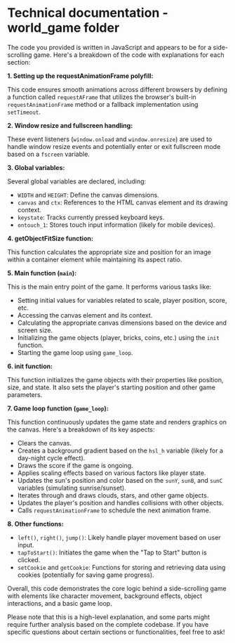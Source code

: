 # Technical documentation - world_game folder


The code you provided is written in JavaScript and appears to be for a side-scrolling game. Here's a breakdown of the code with explanations for each section:

**1. Setting up the requestAnimationFrame polyfill:**

This code ensures smooth animations across different browsers by defining a function called `requestAFrame` that utilizes the browser's built-in `requestAnimationFrame` method or a fallback implementation using `setTimeout`.

**2. Window resize and fullscreen handling:**

These event listeners (`window.onload` and `window.onresize`) are used to handle window resize events and potentially enter or exit fullscreen mode based on a `fscreen` variable.

**3. Global variables:**

Several global variables are declared, including:

- `WIDTH` and `HEIGHT`: Define the canvas dimensions.
- `canvas` and `ctx`: References to the HTML canvas element and its drawing context.
- `keystate`: Tracks currently pressed keyboard keys.
- `ontouch_1`: Stores touch input information (likely for mobile devices).

**4. getObjectFitSize function:**

This function calculates the appropriate size and position for an image within a container element while maintaining its aspect ratio.

**5. Main function (`main`):**

This is the main entry point of the game. It performs various tasks like:

- Setting initial values for variables related to scale, player position, score, etc.
- Accessing the canvas element and its context.
- Calculating the appropriate canvas dimensions based on the device and screen size.
- Initializing the game objects (player, bricks, coins, etc.) using the `init` function.
- Starting the game loop using `game_loop`.

**6. init function:**

This function initializes the game objects with their properties like position, size, and state. It also sets the player's starting position and other game parameters.

**7. Game loop function (`game_loop`):**

This function continuously updates the game state and renders graphics on the canvas. Here's a breakdown of its key aspects:

- Clears the canvas.
- Creates a background gradient based on the `hsl_h` variable (likely for a day-night cycle effect).
- Draws the score if the game is ongoing.
- Applies scaling effects based on various factors like player state.
- Updates the sun's position and color based on the `sunY`, `sunB`, and `sunC` variables (simulating sunrise/sunset).
- Iterates through and draws clouds, stars, and other game objects.
- Updates the player's position and handles collisions with other objects.
- Calls `requestAnimationFrame` to schedule the next animation frame.

**8. Other functions:**

- `left()`, `right()`, `jump()`: Likely handle player movement based on user input.
- `tapToStart()`: Initiates the game when the "Tap to Start" button is clicked.
- `setCookie` and `getCookie`: Functions for storing and retrieving data using cookies (potentially for saving game progress).

Overall, this code demonstrates the core logic behind a side-scrolling game with elements like character movement, background effects, object interactions, and a basic game loop.

Please note that this is a high-level explanation, and some parts might require further analysis based on the complete codebase. If you have specific questions about certain sections or functionalities, feel free to ask!